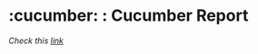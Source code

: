 <h1>:cucumber: : Cucumber Report</h1>


<p>
  <em>Check this <a href="{{.url}}">link</a></em>
</p>


